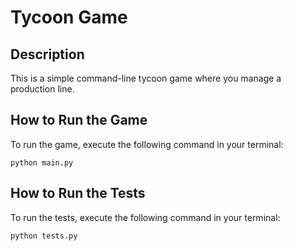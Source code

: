 # Tycoon Game

## Description
This is a simple command-line tycoon game where you manage a production line.

## How to Run the Game
To run the game, execute the following command in your terminal:
```
python main.py
```

## How to Run the Tests
To run the tests, execute the following command in your terminal:
```
python tests.py
```
